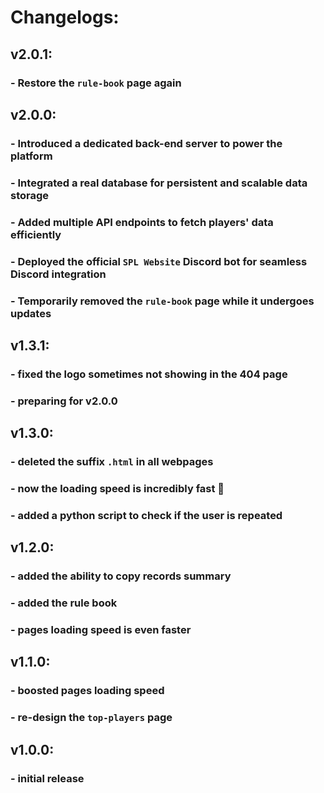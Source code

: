 # Changelogs:
## v2.0.1:
### - Restore the `rule-book` page again
## v2.0.0:
### - Introduced a dedicated back-end server to power the platform
### - Integrated a real database for persistent and scalable data storage
### - Added multiple API endpoints to fetch players' data efficiently
### - Deployed the official `SPL Website` Discord bot for seamless Discord integration
### - Temporarily removed the `rule-book` page while it undergoes updates
## v1.3.1:
### - fixed the logo sometimes not showing in the 404 page
### - preparing for v2.0.0
## v1.3.0:
### - deleted the suffix `.html` in all webpages
### - now the loading speed is incredibly fast 🚀
### - added a python script to check if the user is repeated
## v1.2.0:
### - added the ability to copy records summary
### - added the rule book
### - pages loading speed is even faster
## v1.1.0:
### - boosted pages loading speed
### - re-design the `top-players` page
## v1.0.0:
### - initial release